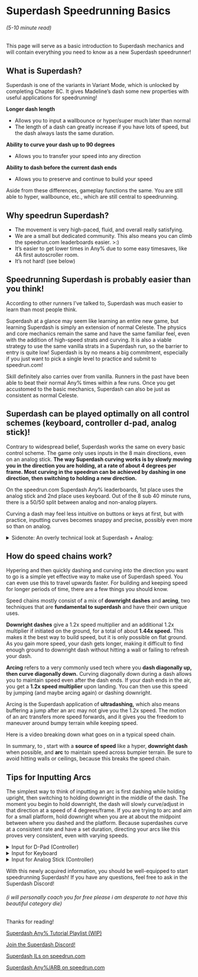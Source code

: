 # Superdash Speedrunning Basics
###### (5-10 minute read)

This page will serve as a basic introduction to Superdash mechanics and will contain everything you need to know as a new Superdash speedrunner!

## What is Superdash?
Superdash is one of the variants in Variant Mode, which is unlocked by completing Chapter 8C. 
It gives Madeline’s dash some new properties with useful applications for speedrunning!

**Longer dash length**
- Allows you to input a wallbounce or hyper/super much later than normal
- The length of a dash can greatly increase if you have lots of speed, but the dash always lasts the same duration.

**Ability to curve your dash up to 90 degrees**
- Allows you to transfer your speed into any direction

**Ability to dash before the current dash ends**
- Allows you to preserve and continue to build your speed

Aside from these differences, gameplay functions the same. You are still able to hyper, wallbounce, etc., which are still central to speedrunning.

## Why speedrun Superdash?
- The movement is very high-paced, fluid, and overall really satisfying.
- We are a small but dedicated community. This also means you can climb the speedrun.com leaderboards easier. >:)
- It’s easier to get lower times in Any% due to some easy timesaves, like 4A first autoscroller room.
- It’s not hard! (see below)

## Speedrunning Superdash is probably easier than you think!

According to other runners I’ve talked to, Superdash was much easier to learn than most people think.

Superdash at a glance may seem like learning an entire new game, but learning Superdash is simply an extension of normal Celeste. The physics and core mechanics remain the same and have the same familiar feel, even with the addition of high-speed strats and curving. It is also a viable strategy to use the same vanilla strats in a Superdash run, so the barrier to entry is quite low! Superdash is by no means a big commitment, especially if you just want to pick a single level to practice and submit to speedrun.com!

Skill definitely also carries over from vanilla. Runners in the past have been able to beat their normal Any% times within a few runs. Once you get accustomed to the basic mechanics, Superdash can also be just as consistent as normal Celeste.

## Superdash can be played optimally on all control schemes (keyboard, controller d-pad, analog stick)!

Contrary to widespread belief, Superdash works the same on every basic control scheme. The game only uses inputs in the 8 main directions, even on an analog stick. **The way Superdash curving works is by slowly moving you in the direction you are holding, at a rate of about 4 degrees per frame. Most curving in the speedrun can be achieved by dashing in one direction, then switching to holding a new direction.**

On the speedrun.com Superdash Any% leaderboards, 1st place uses the analog stick and 2nd place uses keyboard. Out of the 8 sub 40 minute runs, there is a 50/50 split between analog and non-analog players. 

Curving a dash may feel less intuitive on buttons or keys at first, but with practice, inputting curves becomes snappy and precise, possibly even more so than on analog.

<details>
<summary>Sidenote: An overly technical look at Superdash + Analog:</summary>
  
The only use of analog movement (besides feathers of course) in Superdash TASes is to do a reverse ultrahop 1 frame faster than normal. This is done by curving a left dash downward with a down input that is angled slightly right of directly downwards. This allows you to then curve right (because it is now within ~90 degrees of difference) while reversing the hyper, maintaining the ultrahop boost. By the way, reverse ultrahops are not even humanly viable. Analog is clearly broken for Superdash guys!!!

Here is the original explanation of how analog is used in TASing.

Basically, although the game converts analog directions to digital ones for movement, it checks for some properties of the dash separately in their original analog form. This is also the reason why the analog stick was capable of easy upwards demodashes before Update 1.4.0.0 introduced an in-game demo button, which now allows all control schemes to input easy upwards demodashes.
</details>

## How do speed chains work?
Hypering and then quickly dashing and curving into the direction you want to go is a simple yet effective way to make use of Superdash speed. You can even use this to travel upwards faster.  For building and keeping speed for longer periods of time, there are a few things you should know.

Speed chains mostly consist of a mix of **downright dashes** and **arcing**, two techniques that are **fundamental to superdash** and have their own unique uses.

**Downright dashes** give a 1.2x speed multiplier and an additional 1.2x multiplier if initiated on the ground, for a total of about **1.44x speed.** This makes it the best way to build speed, but it is only possible on flat ground. As you gain more speed, your dash gets longer, making it difficult to find enough ground to downright dash without hitting a wall or failing to refresh your dash.

**Arcing** refers to a very commonly used tech where you **dash diagonally up, then curve diagonally down.** Curving diagonally down during a dash allows you to maintain speed even after the dash ends. If your dash ends in the air, you get a **1.2x speed multiplier** upon landing. You can then use this speed by jumping (and maybe arcing again) or dashing downright. 

Arcing is the Superdash application of **ultradashing,** which also means buffering a jump after an arc may not give you the 1.2x speed. The motion of an arc transfers more speed forwards, and it gives you the freedom to maneuver around bumpy terrain while keeping speed. 

Here is a video breaking down what goes on in a typical speed chain.

In summary, to , start with a **source of speed** like a hyper, **downright dash** when possible, and **arc** to maintain speed across bumpier terrain. Be sure to avoid hitting walls or ceilings, because this breaks the speed chain.

## Tips for Inputting Arcs
The simplest way to think of inputting an arc is first dashing while holding upright, then switching to holding downright in the middle of the dash. The moment you begin to hold downright, the dash will slowly curve/adjust in that direction at a speed of 4 degrees/frame. If you are trying to arc and aim for a small platform, hold downright when you are at about the midpoint between where you dashed and the platform. Because superdashes curve at a consistent rate and have a set duration, directing your arcs like this proves very consistent, even with varying speeds.

<details>
<summary>Input for D-Pad (Controller)</summary>
Hold upright, let go of up while continuing to hold right, then roll the thumb downward to hit down as well
</details>

<details>
<summary>Input for Keyboard</summary>
Hold upright, continue to hold right, and move the middle finger from up to down.
</details>

<details>
<summary>Input for Analog Stick (Controller)</summary>
Perform a quick quarter-circle motion from upright to downright. Superdashes do not use analog angles, so there is no need to move the stick gradually.
</details>

With this newly acquired information, you should be well-equipped to start speedrunning Superdash! If you have any questions, feel free to ask in the Superdash Discord! 

###### (i will personally coach you for free please i am desperate to not have this beautiful category die)

Thanks for reading!

[Superdash Any% Tutorial Playlist (WIP)]()

[Join the Superdash Discord!](https://discord.gg/ZGRt3bdMp2)

[Superdash ILs on speedrun.com](https://www.speedrun.com/celeste_category_extensions#Super_Dash)

[Superdash Any%/ARB on speedrun.com](https://www.speedrun.com/celeste_category_extensions/levels)




